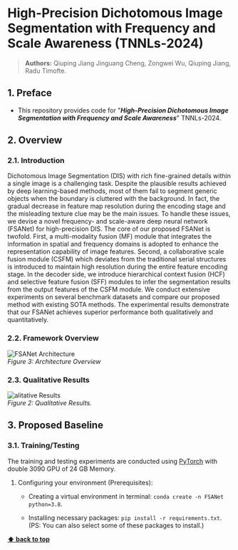 # High-Precision Dichotomous Image Segmentation with Frequency and Scale Awareness (TNNLs-2024)

> **Authors:** 
> Qiuping Jiang
> Jinguang Cheng,
> Zongwei Wu,
> Qiuping Jiang,
> Radu Timofte.

## 1. Preface

- This repository provides code for "_**High-Precision Dichotomous Image Segmentation with Frequency and Scale Awareness**_" TNNLs-2024.

## 2. Overview

### 2.1. Introduction
Dichotomous Image Segmentation (DIS) with rich fine-grained details within a single image is a challenging task. Despite the plausible results achieved by deep learning-based methods, most of them fail to segment generic objects when the boundary is cluttered with the background. In fact, the gradual decrease in feature map resolution during the encoding stage and the misleading texture clue may be the main issues. To handle these issues, we devise a novel frequency- and scale-aware deep neural network (FSANet) for high-precision DIS. The core of our proposed FSANet is twofold. First, a multi-modality fusion (MF) module that integrates the information in spatial and frequency domains is adopted to enhance the representation capability of image features. Second, a collaborative scale fusion module (CSFM) which deviates from the traditional serial structures is introduced to maintain high resolution during the entire feature encoding stage. In the decoder side, we introduce hierarchical context fusion (HCF) and selective feature fusion (SFF) modules to infer the segmentation results from the output features of the CSFM module. We conduct extensive experiments on several benchmark datasets and compare our proposed method with existing SOTA methods. The experimental results demonstrate that our FSANet achieves superior performance both qualitatively and quantitatively. 

### 2.2. Framework Overview

<p>
  <img src="https://github.com/chasecjg/FSANet/blob/main/Figuress/FSANet.pdf" alt="FSANet Architecture">
  <br>
  <em>Figure 3: Architecture Overview</em>
</p>



### 2.3. Qualitative Results

<p>
    <img src="https://github.com/chasecjg/FSANet/blob/main/Figuress/Qualitative comparison.pdf" alt="alitative Results">
    <br>
    <em> 
    Figure 2: Qualitative Results.
    </em>
</p>

## 3. Proposed Baseline

### 3.1. Training/Testing

The training and testing experiments are conducted using [PyTorch](https://github.com/pytorch/pytorch) with 
double 3090 GPU of 24 GB Memory.

1. Configuring your environment (Prerequisites):
    
    + Creating a virtual environment in terminal: `conda create -n FSANet python=3.8`.
    
    + Installing necessary packages: `pip install -r requirements.txt`. (PS: You can also select some of these packages to install.)

<!-- 1. Downloading necessary data:

    + downloading training/testing dataset and move it into `./data/`, 
    which can be found in this [(Google Drive)](https://drive.google.com/file/d/1c0ToIqKMgaDyMT4YnS61toE0evAcnfck/view?usp=sharing) or [(BaiduNetdisk)](https://pan.baidu.com/s/1O-dqlpUX0V94kDSPt3Uu8Q?pwd=BCMN) 
(Extracted code：BCMN).
    
    + downloading pretrained weights and move it into `./checkpoints/BCMNet.pth`, 
    which can be found in this [(Google Drive)](https://drive.google.com/file/d/1KZ53pNHXJXJma2vHHpFF7X5bwQcWK0kf/view?usp=sharing) or [(BaiduNetdisk)](https://pan.baidu.com/s/1eOg9acG6CrXWSzi9fuuKRA?pwd=BCMN) 
(Extracted code：BCMN).
    
    + downloading ResNet weights and move it into `./models/res2net50_v1b_26w_4s-3cf99910.pth`[(Google Drive)](https://drive.google.com/file/d/1ITW3_ZBBv2JTviskxO9zfiqlaQ9Nlj-J/view?usp=sharing) or [(BaiduNetdisk)](https://pan.baidu.com/s/11KWZfuCU15GC6tUxUxX4Nw?pwd=BCMN) 
(Extracted code：BCMN). -->

<!-- 1. Training Configuration:

    + Assigning your costumed path, like `--train_save` and `--train_path` in `MyTrain.py`.
    + I modify the total epochs and the learning rate decay method (lib/utils.py has been updated), so there are differences from the training setup reported in the paper. Under the new settings, the training performance is more stable.

1. Testing Configuration:

    + After you download all the pre-trained model and testing dataset, just run `MyTest.py` to generate the final prediction map: 
    replace your trained model directory (`--pth_path`). -->

<!-- ### 3.2 Evaluating your trained model: -->

<!-- One-key evaluation is written in python code (revised from [link](https://github.com/lartpang/PySODMetrics)) -->


<!-- ## 4. Citation -->


**[⬆ back to top](#1-preface)**

